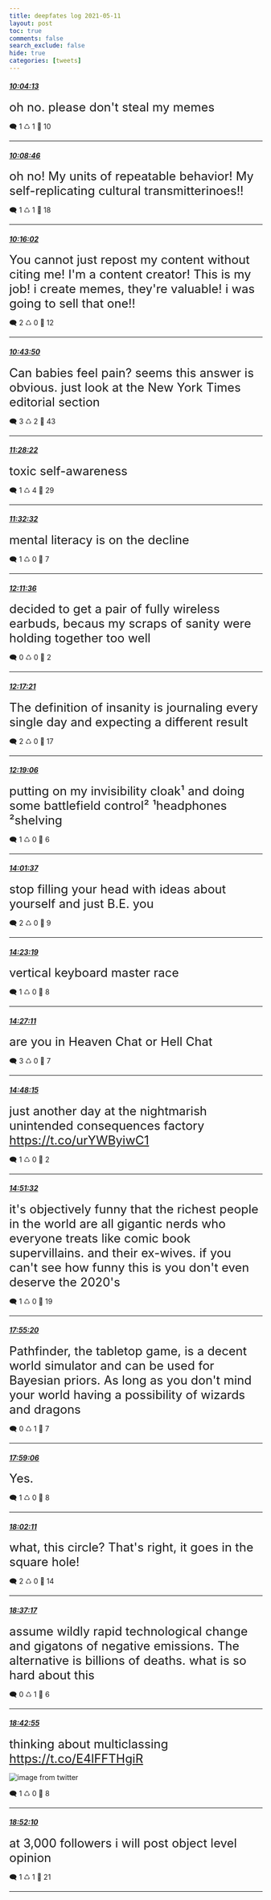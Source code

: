 ```yaml
---
title: deepfates log 2021-05-11
layout: post
toc: true
comments: false
search_exclude: false
hide: true
categories: [tweets]
---
```



#### <a href = "https://twitter.com/deepfates/status/1392148549979103236">*10:04:13*</a>

<font size="5">oh no. please don't steal my memes</font>



🗨️ 1 ♺ 1 🤍  10   

---
    
#### <a href = "https://twitter.com/deepfates/status/1392149691748339714">*10:08:46*</a>

<font size="5">oh no! My units of repeatable behavior! My self-replicating cultural transmitterinoes!!</font>



🗨️ 1 ♺ 1 🤍  18   

---
    
#### <a href = "https://twitter.com/deepfates/status/1392151524348862466">*10:16:02*</a>

<font size="5">You cannot just repost my content without citing me! I'm a content creator! This is my job! i create memes, they're valuable! i was going to sell that one!!</font>



🗨️ 2 ♺ 0 🤍  12   

---
    
#### <a href = "https://twitter.com/deepfates/status/1392158518304677890">*10:43:50*</a>

<font size="5">Can babies feel pain? seems this answer is obvious. just look at the New York Times editorial section</font>



🗨️ 3 ♺ 2 🤍  43   

---
    
#### <a href = "https://twitter.com/deepfates/status/1392169723870138368">*11:28:22*</a>

<font size="5">toxic self-awareness</font>



🗨️ 1 ♺ 4 🤍  29   

---
    
#### <a href = "https://twitter.com/deepfates/status/1392170775956770818">*11:32:32*</a>

<font size="5">mental literacy is on the decline</font>



🗨️ 1 ♺ 0 🤍  7   

---
    
#### <a href = "https://twitter.com/deepfates/status/1392180607401172994">*12:11:36*</a>

<font size="5">decided to get a pair of fully wireless earbuds, becaus my scraps of sanity were holding together too well</font>



🗨️ 0 ♺ 0 🤍  2   

---
    
#### <a href = "https://twitter.com/deepfates/status/1392182053500637186">*12:17:21*</a>

<font size="5">The definition of insanity is journaling every single day and expecting a different result</font>



🗨️ 2 ♺ 0 🤍  17   

---
    
#### <a href = "https://twitter.com/deepfates/status/1392182494036840449">*12:19:06*</a>

<font size="5">putting on my invisibility cloak¹ and doing some battlefield control²  ¹headphones ²shelving</font>



🗨️ 1 ♺ 0 🤍  6   

---
    
#### <a href = "https://twitter.com/deepfates/status/1392208290432491520">*14:01:37*</a>

<font size="5">stop filling your head with ideas about yourself and just B.E. you</font>



🗨️ 2 ♺ 0 🤍  9   

---
    
#### <a href = "https://twitter.com/deepfates/status/1392213753630887936">*14:23:19*</a>

<font size="5">vertical keyboard master race</font>



🗨️ 1 ♺ 0 🤍  8   

---
    
#### <a href = "https://twitter.com/deepfates/status/1392214724813590529">*14:27:11*</a>

<font size="5">are you in Heaven Chat or Hell Chat</font>



🗨️ 3 ♺ 0 🤍  7   

---
    
#### <a href = "https://twitter.com/deepfates/status/1392220027139497985">*14:48:15*</a>

<font size="5">just another day at the nightmarish unintended consequences factory   https://t.co/urYWByiwC1</font>



🗨️ 1 ♺ 0 🤍  2   

---
    
#### <a href = "https://twitter.com/deepfates/status/1392220853757087748">*14:51:32*</a>

<font size="5">it's objectively funny that the richest people in the world are all gigantic nerds who everyone treats like comic book supervillains. and their ex-wives.   if you can't see how funny this is you don't even deserve the 2020's</font>



🗨️ 1 ♺ 0 🤍  19   

---
    
#### <a href = "https://twitter.com/deepfates/status/1392267108092768258">*17:55:20*</a>

<font size="5">Pathfinder, the tabletop game, is a decent world simulator and can be used for Bayesian priors. As long as you don't mind your world having a possibility of wizards and dragons</font>



🗨️ 0 ♺ 1 🤍  7   

---
    
#### <a href = "https://twitter.com/deepfates/status/1392268057096060929">*17:59:06*</a>

<font size="5">Yes.</font>



🗨️ 1 ♺ 0 🤍  8   

---
    
#### <a href = "https://twitter.com/deepfates/status/1392268831964368901">*18:02:11*</a>

<font size="5">what, this circle? That's right, it goes in the square hole!</font>



🗨️ 2 ♺ 0 🤍  14   

---
    
#### <a href = "https://twitter.com/deepfates/status/1392277666762412033">*18:37:17*</a>

<font size="5">assume wildly rapid technological change and gigatons of negative emissions. The alternative is billions of deaths. what is so hard about this</font>



🗨️ 0 ♺ 1 🤍  6   

---
    
#### <a href = "https://twitter.com/deepfates/status/1392279082813956096">*18:42:55*</a>

<font size="5">thinking about multiclassing  https://t.co/E4lFFTHgiR</font>

![image from twitter](/images/from_twitter/E1JecXSVkAA1nbS.jpg)


🗨️ 1 ♺ 0 🤍  8   

---
    
#### <a href = "https://twitter.com/deepfates/status/1392281412389146625">*18:52:10*</a>

<font size="5">at 3,000 followers i will post object level opinion</font>



🗨️ 1 ♺ 1 🤍  21   

---
    
            

